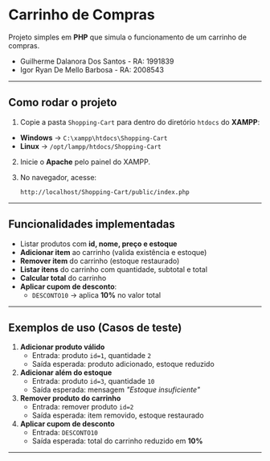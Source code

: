 # Carrinho de Compras

Projeto simples em **PHP** que simula o funcionamento de um carrinho de
compras.

- Guilherme Dalanora Dos Santos - RA: 1991839
- Igor Ryan De Mello Barbosa - RA: 2008543

------------------------------------------------------------------------

## Como rodar o projeto

1.  Copie a pasta `Shopping-Cart` para dentro do diretório `htdocs` do
    **XAMPP**:

   - **Windows** → `C:\xampp\htdocs\Shopping-Cart`  
   - **Linux** → `/opt/lampp/htdocs/Shopping-Cart`

2.  Inicie o **Apache** pelo painel do XAMPP.

3.  No navegador, acesse:

        http://localhost/Shopping-Cart/public/index.php

------------------------------------------------------------------------

## Funcionalidades implementadas

- Listar produtos com **id, nome, preço e estoque**
- **Adicionar item** ao carrinho (valida existência e estoque)
- **Remover item** do carrinho (estoque restaurado)
- **Listar itens** do carrinho com quantidade, subtotal e total
- **Calcular total** do carrinho
- **Aplicar cupom de desconto**:
    -   `DESCONTO10` → aplica **10%** no valor total

------------------------------------------------------------------------

## Exemplos de uso (Casos de teste)

1.  **Adicionar produto válido**
    -   Entrada: produto `id=1`, quantidade `2`
    -   Saída esperada: produto adicionado, estoque reduzido
2.  **Adicionar além do estoque**
    -   Entrada: produto `id=3`, quantidade `10`
    -   Saída esperada: mensagem *"Estoque insuficiente"*
3.  **Remover produto do carrinho**
    -   Entrada: remover produto `id=2`
    -   Saída esperada: item removido, estoque restaurado
4.  **Aplicar cupom de desconto**
    -   Entrada: `DESCONTO10`
    -   Saída esperada: total do carrinho reduzido em **10%**

------------------------------------------------------------------------
